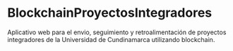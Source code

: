 # BlockchainProyectosIntegradores
Aplicativo web para el envio, seguimiento y retroalimentación de proyectos integradores de la Universidad de Cundinamarca utilizando blockchain.
